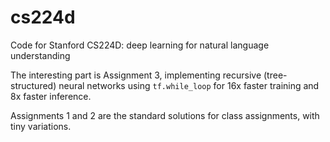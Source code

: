# cs224d
Code for Stanford CS224D: deep learning for natural language understanding

The interesting part is Assignment 3, implementing recursive (tree-structured) neural networks using `tf.while_loop` for 16x faster training and 8x faster inference.

Assignments 1 and 2 are the standard solutions for class assignments, with tiny variations.
